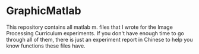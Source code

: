 # GraphicMatlab
This repository contains all matlab m. files that I wrote for the Image Processing Curriculum experiments.
If you don't have enough time to go through all of them, there is just an experiment report in Chinese to help you know functions these files have.
